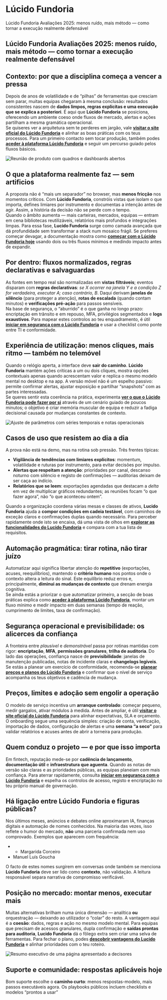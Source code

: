 # Lúcido Fundoria
Lúcido Fundoria Avaliações 2025: menos ruído, mais método — como tornar a execução realmente defensável
## Lúcido Fundoria Avaliações 2025: menos ruído, mais método — como tornar a execução realmente defensável

## Contexto: por que a disciplina começa a vencer a pressa
Depois de anos de volatilidade e de “pilhas” de ferramentas que cresciam sem parar, muitas equipas chegaram à mesma conclusão: resultados consistentes nascem de **dados limpos, regras explícitas e uma execução que se explica a posteriori**. É aqui que **Lúcido Fundoria** se posiciona, oferecendo um ambiente coeso onde fluxos de mercado, alertas e ações partilham a mesma gramática operacional.  
Se quiseres ver a arquitetura sem te perderes em jargão, vale **[visitar o site oficial do Lúcido Fundoria](https://lucidofundoria.pt)** e alinhar as boas práticas com os teus processos. Para um primeiro contacto sem tocar produção, também podes **[aceder à plataforma Lúcido Fundoria](https://lucidofundoria.pt)** e seguir um percurso guiado pelos fluxos básicos.

![Reunião de produto com quadros e dashboards abertos](https://images.pexels.com/photos/3184338/pexels-photo-3184338.jpeg?auto=compress&cs=tinysrgb&w=1170&h=780&dpr=1)

## O que a plataforma realmente faz — sem artificios
A proposta não é “mais um separador” no browser, mas **menos fricção** nos momentos críticos. Com **Lúcido Fundoria**, constróis vistas que isolam o que importa, defines limiares por instrumento e documentas a intenção antes de agir. Assim, a história da decisão não se perde com o tempo.  
Quando o âmbito aumenta — mais carteiras, mercados, equipas — entram em cena bibliotecas reutilizáveis, relatórios mais profundos e integrações limpas. Para essa fase, **Lucido Fundoria** surge como camada avançada que dá profundidade sem transformar a stack num mosaico frágil. Se preferes começar devagar, a documentação mostra como **[começar com o Lúcido Fundoria hoje](https://lucidofundoria.pt)** usando dois ou três fluxos mínimos e medindo impacto antes de expandir.

## Por dentro: fluxos normalizados, regras declarativas e salvaguardas
As fontes em tempo real são normalizadas em **vistas filtráveis**; eventos disparam com **regras declarativas**: *se X ocorrer na janela Y e a condição Z for verdadeira, executar A; caso contrário, B*. Daqui derivam **janelas de silêncio** (para proteger a atenção), **rotas de escalada** (quando contam minutos) e **verificações pré-ação** para passos sensíveis.  
Na base de segurança, o “aburrido” é o que ganha no longo prazo: encriptação em trânsito e em repouso, MFA, privilégios segmentados e **logs exaustivos**. Para mapear estes controlos ao teu enquadramento, é útil **[iniciar em segurança com o Lúcido Fundoria](https://lucidofundoria.pt)** e usar a checklist como ponte entre TI e conformidade.

## Experiência de utilização: menos cliques, mais ritmo — também no telemóvel
Quando o relógio aperta, a interface deve **sair do caminho**. **Lúcido Fundoria** mantém ações críticas a um ou dois cliques, mostra opções contextuais apenas quando acrescentam valor e replica o mesmo modelo mental no desktop e na app. A versão móvel não é um espelho passivo: permite confirmar alertas, ajustar exposição e partilhar “snapshots” com as partes interessadas.  
Se queres sentir esta coerência na prática, experimenta **[ver o que o Lúcido Fundoria pode fazer por si](https://lucidofundoria.pt)** através de um cenário guiado de poucos minutos; o objetivo é criar memória muscular de equipa e reduzir a fadiga decisional causada por mudanças constantes de contexto.

![Ajuste de parâmetros com séries temporais e notas operacionais](https://images.unsplash.com/photo-1556761175-4b46a572b786?auto=format&fit=crop&w=1170&q=80)

## Casos de uso que resistem ao dia a dia
A prova não está na demo, mas na rotina sob pressão. Três frentes típicas:
- **Vigilância de tendências com limiares explícitos**: momentum, volatilidade e ruturas por instrumento, para evitar decisões por impulso.  
- **Alertas que respeitam a atenção**: prioridades por canal, descanso noturno com silêncio e registo de confirmações — auditorias deixam de ser caça ao indício.  
- **Relatórios que se leem**: exportações agendadas que destacam a *delta* em vez de multiplicar gráficos redundantes; as reuniões focam “o que fazer agora”, não “o que aconteceu ontem”.

Quando a organização coordena várias mesas e classes de ativos, **Lucido Fundoria** ajuda a **compor condições em cadeia testável**, com caminhos de exceção claros e confirmações duplas quando necessário. Para perceber rapidamente onde isto se encaixa, dá uma vista de olhos em **[explorar as funcionalidades do Lucido Fundoria](https://lucidofundoria.pt)** e compara com a tua lista de requisitos.

## Automação pragmática: tirar rotina, não tirar juízo
Automatizar aqui significa libertar atenção do **repetitivo** (exportações, acuses, reequilíbrios), mantendo o **critério humano** nos pontos onde o contexto altera a leitura do sinal. Este equilíbrio reduz erros e, principalmente, **diminui as mudanças de contexto** que drenam energia cognitiva.  
Se ainda estás a priorizar o que automatizar primeiro, a secção de boas práticas explica como **[aceder à plataforma Lúcido Fundoria](https://lucidofundoria.pt)**, montar um fluxo mínimo e medir impacto em duas semanas (tempo de reação, cumprimento de limites, taxa de confirmação).

## Segurança operacional e previsibilidade: os alicerces da confiança
A fronteira entre *plausível* e *demonstrável* passa por rotinas mantidas com rigor: **encriptação**, **MFA**, **permissões granulares**, **trilha de auditoria**. Do lado das operações, confiança nasce de **previsibilidade**: janelas de manutenção publicadas, notas de incidente claras e **changelogs legíveis**. Se estás a planear um exercício de conformidade, recomenda-se **[planear preços e planos do Lúcido Fundoria](https://lucidofundoria.pt)** e confirmar que o nível de serviço acompanha os teus objetivos e cadência de mudança.

## Preços, limites e adoção sem engolir a operação
O modelo de serviço incentiva um **arranque controlado**: começar pequeno, medir gargalos, ativar módulos à medida. Antes de ampliar, é útil **[visitar o site oficial do Lúcido Fundoria](https://lucidofundoria.pt)** para alinhar expectativas, SLA e orçamento. O onboarding segue uma sequência simples: criação de conta, verificação, importação de dados, configuração de alertas e uma **semana “a seco”** para validar relatórios e acuses antes de abrir a torneira para produção.

## Quem conduz o projeto — e por que isso importa
Em fintech, reputação mede-se por **cadência de lançamento**, **documentação útil** e **infraestrutura que aguenta**. Quando as notas de versão são claras e as prioridades públicas, as equipas planeiam com mais confiança. Para aterrar rapidamente, consulta **[iniciar em segurança com o Lúcido Fundoria](https://lucidofundoria.pt)** e espelha os controlos de acesso, registo e encriptação no teu próprio manual de governação.

## Há ligação entre Lúcido Fundoria e figuras públicas?
Nos últimos meses, anúncios e debates online aproximaram IA, finanças digitais e automação de nomes conhecidos. Na maioria das vezes, isso reflete o humor do mercado, **não** uma parceria confirmada nem uso comprovado. Exemplos que aparecem com frequência:

- - Margarida Corceiro
- Manuel Luís Goucha

O facto de estes nomes surgirem em conversas onde também se menciona **Lúcido Fundoria** deve ser lido como **contexto**, não validação. A leitura responsável separa narrativa de compromisso verificável.

## Posição no mercado: montar menos, executar mais
Muitas alternativas brilham numa única dimensão — analítica **ou** orquestração — deixando ao utilizador o “colar” do resto. A vantagem aqui é a **coesão**: dados, regras e ação no mesmo modelo mental. Para equipas que precisam de acessos granulares, dupla confirmação e **saídas prontas para auditoria**, **Lucido Fundoria** dá o fôlego extra sem criar uma selva de ferramentas. Para fechar o plano, podes **[descobrir vantagens do Lucido Fundoria](https://lucidofundoria.pt)** e alinhar prioridades com o teu roteiro.

![Resumo executivo de uma página apresentado a decisores](https://lank.com.br/wp-content/uploads/2023/04/Lank-planejamento-tributario-scaled.jpg)

## Suporte e comunidade: respostas aplicáveis hoje
Bom suporte escolhe o **caminho curto**: menos respostas-modelo, mais passos executáveis agora. Os playbooks públicos incluem checklists e modelos “prontos a usar”

